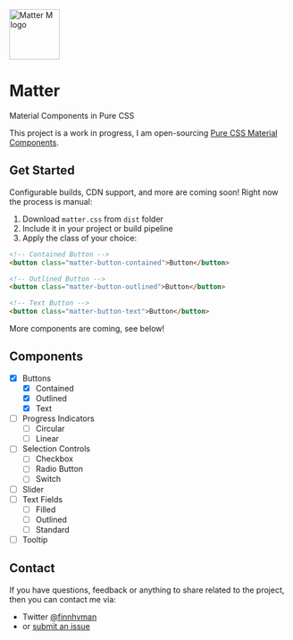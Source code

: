 <img src="../master/docs/m.svg" alt="Matter M logo" width="90" height="90">

# Matter
Material Components in Pure CSS

This project is a work in progress, I am open-sourcing [Pure CSS Material Components](https://codepen.io/finnhvman/full/zMKagM).

## Get Started

Configurable builds, CDN support, and more are coming soon! Right now the process is manual:

1. Download `matter.css` from `dist` folder
2. Include it in your project or build pipeline
3. Apply the class of your choice:
```html
<!-- Contained Button -->
<button class="matter-button-contained">Button</button>

<!-- Outlined Button -->
<button class="matter-button-outlined">Button</button>

<!-- Text Button -->
<button class="matter-button-text">Button</button>
```

More components are coming, see below!

## Components

- [x] Buttons
  - [x] Contained
  - [x] Outlined
  - [x] Text
- [ ] Progress Indicators
  - [ ] Circular
  - [ ] Linear
- [ ] Selection Controls
  - [ ] Checkbox
  - [ ] Radio Button
  - [ ] Switch
- [ ] Slider
- [ ] Text Fields
  - [ ] Filled
  - [ ] Outlined
  - [ ] Standard
- [ ] Tooltip

## Contact

If you have questions, feedback or anything to share related to the project, then you can contact me via:
- Twitter [@finnhvman](https://twitter.com/finnhvman)
- or [submit an issue](https://github.com/finnhvman/matter/issues)